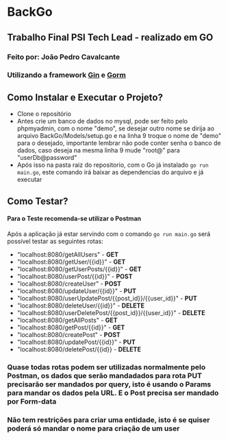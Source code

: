 # BackGo
## Trabalho Final PSI Tech Lead - realizado em GO
### Feito por: João Pedro Cavalcante
### Utilizando a framework [Gin](https://github.com/gin-gonic/gin) e [Gorm](https://github.com/go-gorm/gorm)

## Como Instalar e Executar o Projeto?
* Clone o repositório
* Antes crie um banco de dados no mysql, pode ser feito pelo phpmyadmin, com o nome "demo", se desejar outro nome se
dirija ao arquivo BackGo/Models/setup.go e na linha 9 troque o nome de "demo" para o desejado, importante lembrar
não pode conter senha o banco de dados, caso deseja na mesma linha 9 mude "root@" para "userDb@password"
* Após isso na pasta raiz do repositorio, com o Go já instalado `go run main.go`, este comando irá baixar as
dependencias do arquivo e já executar

## Como Testar?
#### Para o Teste recomenda-se utilizar o Postman

Após a aplicação já estar servindo com o comando `go run main.go` será possível testar as seguintes rotas:

* "localhost:8080/getAllUsers" - **GET**
* "localhost:8080/getUser/{{id}}" - **GET**
* "localhost:8080/getUserPosts/{{id}}" - **GET**
* "localhost:8080/userPost/{{id}}" - **POST**
* "localhost:8080/createUser" - **POST**
* "localhost:8080/updateUser/{{id}}" - **PUT**
* "localhost:8080/userUpdatePost/{{post_id}}/{{user_id}}" - **PUT**
* "localhost:8080/deleteUser/{{id}}" - **DELETE**
* "localhost:8080/userDeletePost/{{post_id}}/{{user_id}}" - **DELETE**
* "localhost:8080/getAllPosts" - **GET**
* "localhost:8080/getPost/{{id}}" - **GET**
* "localhost:8080/createPost" - **POST**
* "localhost:8080/updatePost/{{id}}" - **PUT**
* "localhost:8080/deletePost/{{id}} - **DELETE**

### Quase todas rotas podem ser utilizadas normalmente pelo Postman, os dados que serão mandadados para rota PUT precisarão ser mandados por query, isto é usando o Params para mandar os dados pela URL. E o Post precisa ser mandado por Form-data
### Não tem restrições para criar uma entidade, isto é se quiser poderá só mandar o nome para criação de um user
